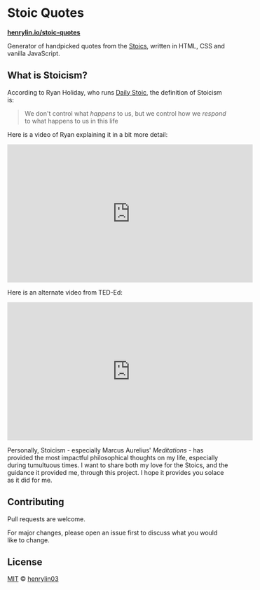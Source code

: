 # Stoic Quotes

**[henrylin.io/stoic-quotes](https://henrylin.io/stoic-quotes/)**

Generator of handpicked quotes from the [Stoics](https://en.wikipedia.org/wiki/Stoicism), written in HTML, CSS and vanilla JavaScript.

## What is Stoicism?

According to Ryan Holiday, who runs [Daily Stoic](https://dailystoic.com/), the definition of Stoicism is:
> We don't control what *happens* to us, but we control how we *respond* to what happens to us in this life
>
Here is a video of Ryan explaining it in a bit more detail:
<iframe width="560" height="315" src="https://www.youtube.com/embed/Rxzx5x7TY5M?si=k-nl833WyRH35Jjt" title="YouTube video player" frameborder="0" allow="accelerometer; autoplay; clipboard-write; encrypted-media; gyroscope; picture-in-picture; web-share" referrerpolicy="strict-origin-when-cross-origin" allowfullscreen></iframe>

Here is an alternate video from TED-Ed:
<iframe width="560" height="315" src="https://www.youtube.com/embed/R9OCA6UFE-0?si=8hmwRxkrt6ofGiov" title="YouTube video player" frameborder="0" allow="accelerometer; autoplay; clipboard-write; encrypted-media; gyroscope; picture-in-picture; web-share" referrerpolicy="strict-origin-when-cross-origin" allowfullscreen></iframe>

Personally, Stoicism - especially Marcus Aurelius' *Meditations* - has provided the most impactful philosophical thoughts on my life, especially during tumultuous times. I want to share both my love for the Stoics, and the guidance it provided me, through this project. I hope it provides you solace as it did for me.

## Contributing

Pull requests are welcome.

For major changes, please open an issue first
to discuss what you would like to change.

## License

[MIT](https://choosealicense.com/licenses/mit/) © [henrylin03](https://github.com/henrylin03/)
